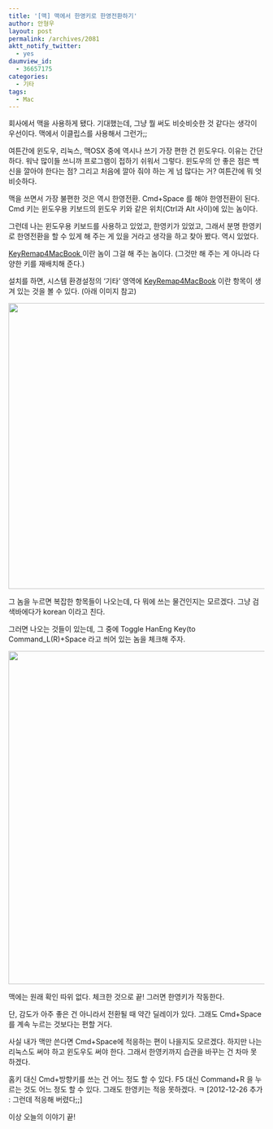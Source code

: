 ```yaml
---
title: '[맥] 맥에서 한영키로 한영전환하기'
author: 안형우
layout: post
permalink: /archives/2081
aktt_notify_twitter:
  - yes
daumview_id:
  - 36657175
categories:
  - 기타
tags:
  - Mac
---
```

회사에서 맥을 사용하게 됐다. 기대했는데, 그냥 뭘 써도 비슷비슷한 것 같다는 생각이 우선이다. 맥에서 이클립스를 사용해서 그런가;;

여튼간에 윈도우, 리눅스, 맥OSX 중에 역시나 쓰기 가장 편한 건 윈도우다. 이유는 간단하다. 워낙 많이들 쓰니까 프로그램이 접하기 쉬워서 그렇다. 윈도우의 안 좋은 점은 백신을 깔아야 한다는 점? 그리고 처음에 깔아 줘야 하는 게 넘 많다는 거? 여튼간에 뭐 엇비슷하다.

맥을 쓰면서 가장 불편한 것은 역시 한영전환. Cmd+Space 를 해야 한영전환이 된다. Cmd 키는 윈도우용 키보드의 윈도우 키와 같은 위치(Ctrl과 Alt 사이)에 있는 놈이다.

그런데 나는 윈도우용 키보드를 사용하고 있었고, 한영키가 있었고, 그래서 분명 한영키로 한영전환을 할 수 있게 해 주는 게 있을 거라고 생각을 하고 찾아 봤다. 역시 있었다.

[KeyRemap4MacBook ][1]이란 놈이 그걸 해 주는 놈이다. (그것만 해 주는 게 아니라 다양한 키를 재배치해 준다.)

설치를 하면, 시스템 환경설정의 &#8216;기타&#8217; 영역에 [KeyRemap4MacBook][1] 이란 항목이 생겨 있는 것을 볼 수 있다. (아래 이미지 참고)

<p style="text-align: center;">
  <img class="aligncenter" alt="" src="http://mytory.net/uploads/legacy/keyRemap4MacBook/KeyRemap4MacBookSystemEnvironment.jpg" width="670" height="562" />
</p>

그 놈을 누르면 복잡한 항목들이 나오는데, 다 뭐에 쓰는 물건인지는 모르겠다. 그냥 검색바에다가 korean 이라고 친다.

그러면 나오는 것들이 있는데, 그 중에 Toggle HanEng Key(to Command_L(R)+Space 라고 씌어 있는 놈을 체크해 주자.

<p style="text-align: center;">
  <img class="aligncenter" alt="" src="http://mytory.net/uploads/legacy/keyRemap4MacBook/KeyRemap4MacBookSetup.jpg" width="670" height="655" />
</p>

맥에는 원래 확인 따위 없다. 체크한 것으로 끝! 그러면 한영키가 작동한다.

단, 감도가 아주 좋은 건 아니라서 전환될 때 약간 딜레이가 있다. 그래도 Cmd+Space 를 계속 누르는 것보다는 편할 거다.

사실 내가 맥만 쓴다면 Cmd+Space에 적응하는 편이 나을지도 모르겠다. 하지만 나는 리눅스도 써야 하고 윈도우도 써야 한다. 그래서 한영키까지 습관을 바꾸는 건 차마 못 하겠다.

홈키 대신 Cmd+방향키를 쓰는 건 어느 정도 할 수 있다. F5 대신 Command+R 을 누르는 것도 어느 정도 할 수 있다. 그래도 한영키는 적응 못하겠다. ㅋ [2012-12-26 추가 : 그런데 적응해 버렸다;;]

이상 오늘의 이야기 끝!

 [1]: http://pqrs.org/macosx/keyremap4macbook/